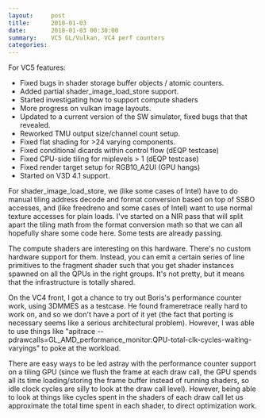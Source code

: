 ```yaml
---
layout:     post
title:      2018-01-03
date:       2018-01-03 00:30:00
summary:    VC5 GL/Vulkan, VC4 perf counters
categories: 
---
```


For VC5 features:

- Fixed bugs in shader storage buffer objects / atomic counters.
- Added partial shader_image_load_store support.
- Started investigating how to support compute shaders
- More progress on vulkan image layouts.
- Updated to a current version of the SW simulator, fixed bugs that
  that revealed.
- Reworked TMU output size/channel count setup.
- Fixed flat shading for >24 varying components.
- Fixed conditional dicards within control flow (dEQP testcase)
- Fixed CPU-side tiling for miplevels > 1 (dEQP testcase)
- Fixed render target setup for RGB10_A2UI (GPU hangs)
- Started on V3D 4.1 support.

For shader_image_load_store, we (like some cases of Intel) have to do
manual tiling address decode and format conversion based on top of
SSBO accesses, and (like freedreno and some cases of Intel) want to
use normal texture accesses for plain loads.  I've started on a NIR
pass that will split apart the tiling math from the format conversion
math so that we can all hopefully share some code here.  Some tests
are already passing.

The compute shaders are interesting on this hardware.  There's no
custom hardware support for them.  Instead, you can emit a certain
series of line primitives to the fragment shader such that you get
shader instances spawned on all the QPUs in the right groups.  It's
not pretty, but it means that the infrastructure is totally shared.

On the VC4 front, I got a chance to try out Boris's performance
counter work, using 3DMMES as a testcase.  He found frameretrace
really hard to work on, and so we don't have a port of it yet (the
fact that porting is necessary seems like a serious architectural
problem).  However, I was able to use things like "apitrace
--pdrawcalls=GL_AMD_performance_monitor:QPU-total-clk-cycles-waiting-varyings"
to poke at the workload.

There are easy ways to be led astray with the performance counter
support on a tiling GPU (since we flush the frame at each draw call,
the GPU spends all its time loading/storing the frame buffer instead
of running shaders, so idle clock cycles are silly to look at the draw
call level).  However, being able to look at things like cycles spent
in the shaders of each draw call let us approximate the total time
spent in each shader, to direct optimization work.

